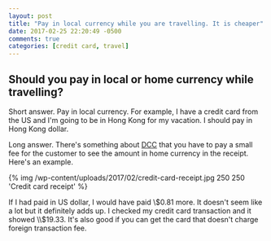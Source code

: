 ```yaml
---
layout: post
title: "Pay in local currency while you are travelling. It is cheaper"
date: 2017-02-25 22:20:49 -0500
comments: true
categories: [credit card, travel]
---
```


## Should you pay in local or home currency while travelling?
Short answer. Pay in local currency. For example, I have a credit card from the US and I'm going to be in Hong Kong for my vacation. I should pay in Hong Kong dollar. 

Long answer. There's something about [DCC](https://en.wikipedia.org/wiki/Dynamic_currency_conversion) that you have to pay a small fee for the customer to see the amount in home currency in the receipt. Here's an example.

{% img /wp-content/uploads/2017/02/credit-card-receipt.jpg 250 250 'Credit card receipt' %}

If I had paid in US dollar, I would have paid \\$0.81 more. It doesn't seem like a lot but it definitely adds up. I checked my credit card transaction and it showed \\$19.33. It's also good if you can get the card that doesn't charge foreign transaction fee.
